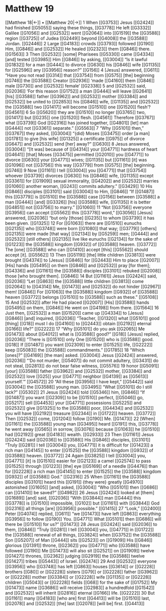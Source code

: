 # Matthew 19
[[Matthew 18|←]] • [[Matthew 20|→]]
1 When [[G3753]] Jesus [[G2424]] had finished [[G5055]] saying these things, [[G3778]] He left [[G3332]] Galilee [[G1056]] and [[G2532]] went [[G2064]] into [[G1519]] the [[G3588]] region [[G3725]] of Judea [[G2449]] beyond [[G4008]] the [[G3588]] Jordan. [[G2446]] 
2 Large [[G4183]] crowds [[G3793]] followed [[G190]] Him, [[G846]] and [[G2532]] He healed [[G2323]] them [[G846]] there. [[G1563]] 
3 Then [[G2532]] [some] Pharisees [[G5330]] came [[G4334]] [and] tested [[G3985]] Him [[G846]] by asking, [[G3004]] “Is it lawful [[G1832]] for a man [[G444]] to divorce [[G630]] his [[G846]] wife [[G1135]] for [[G2596]] any [[G3956]] reason?” [[G156]] 
4 [Jesus] answered, [[G611]] “Have you not read [[G314]] that [[G3754]] from [[G575]] [the] beginning [[G746]] the [[G3588]] Creator [[G2936]] ‘made [[G4160]] them [[G846]] male [[G730]] and [[G2532]] female’ [[G2338]] 
5 and [[G2532]] said, [[G2036]] ‘For this reason [[G1752]] a man [[G444]] will leave [[G2641]] [his] [[G3588]] father [[G3962]] and [[G2532]] mother [[G3384]] and [[G2532]] be united to [[G2853]] his [[G846]] wife, [[G1135]] and [[G2532]] the [[G3588]] two [[G1417]] will become [[G1510]] one [[G1520]] flesh’? [[G4561]] 
6 So [[G5620]] they are [[G1510]] no longer [[G3765]] two, [[G1417]] but [[G235]] one [[G1520]] flesh. [[G4561]] Therefore [[G3767]] what [[G3739]] God [[G2316]] has joined together, [[G4801]] [let] man [[G444]] not [[G3361]] separate.” [[G5563]] 
7 “Why [[G5101]] then,” [[G3767]] they asked, [[G3004]] “{did} Moses [[G3475]] order [a man] [[G1781]] to give [his wife] [[G1325]] a certificate [[G975]] of divorce [[G647]] and [[G2532]] send [her] away?” [[G630]] 
8 Jesus answered, [[G3004]] “[It was] because of [[G4314]] your [[G4771]] hardness of heart [[G4641]] [that] Moses [[G3475]] permitted [[G2010]] you [[G4771]] to divorce [[G630]] your [[G4771]] wives; [[G1135]] but [[G1161]] [it] was [[G1096]] not [[G3756]] this way [[G3779]] from [[G575]] [the] beginning. [[G746]] 
9 Now [[G1161]] I tell [[G3004]] you [[G4771]] that [[G3754]] whoever [[G3739]] divorces [[G630]] his [[G846]] wife, [[G1135]] except [[G3361]] for [[G1909]] sexual immorality, [[G4202]] and [[G2532]] marries [[G1060]] another woman, [[G243]] commits adultery.” [[G3429]] 
10 His [[G846]] disciples [[G3101]] said [[G3004]] to Him, [[G846]] “If [[G1487]] this [[G3779]] is [[G1510]] the [[G3588]] case [[G156]] between [[G3588]] a man [[G444]] [and] [[G3326]] [his] [[G3588]] wife, [[G1135]] it is better [[G4851]] not [[G3756]] to marry.” [[G1060]] 
11 “Not [[G3756]] everyone [[G3956]] can accept [[G5562]] this [[G3778]] word,” [[G3056]] [Jesus] answered, [[G2036]] “but only [those] [[G235]] to whom [[G3739]] it has been given. [[G1325]] 
12 For [[G1063]] there are [[G1510]] eunuchs [[G2135]] who [[G3748]] were born [[G1080]] that way; [[G3779]] [others] [[G2135]] were made [that way] [[G2134]] by [[G5259]] men; [[G444]] and [[G2532]] [still others] [[G2135]] live like eunuchs [[G2134]] for the sake of [[G1223]] the [[G3588]] kingdom [[G932]] of [[G3588]] heaven. [[G3772]] The [one] [[G3588]] who can [[G1410]] accept [this] [[G5562]] should accept [it]. [[G5562]] 
13 Then [[G5119]] [the] little children [[G3813]] were brought [[G4374]] to [Jesus] [[G846]] for [[G2443]] Him to place [[G2007]] [His] hands [[G5495]] on them [[G846]] and [[G2532]] pray [for them]; [[G4336]] and [[G1161]] the [[G3588]] disciples [[G3101]] rebuked [[G2008]] those [who brought them]. [[G846]] 
14 But [[G1161]] Jesus [[G2424]] said, [[G2036]] “Let [[G863]] the [[G3588]] little children [[G3813]] come [[G2064]] to [[G4314]] Me, [[G1473]] and [[G2532]] do not hinder [[G2967]] them! [[G846]] For [[G1063]] the [[G3588]] kingdom [[G932]] of [[G3588]] heaven [[G3772]] belongs [[G1510]] to [[G3588]] such as these.” [[G5108]] 
15 And [[G2532]] after He had placed [[G2007]] [His] [[G3588]] hands [[G5495]] on them, [[G846]] He went on [[G4198]] from there. [[G1564]] 
16 Just then, [[G2532]] a man [[G1520]] came up [[G4334]] to [Jesus] [[G846]] [and] inquired, [[G2036]] “Teacher, [[G1320]] what [[G5101]] good [thing] [[G18]] must I do [[G4160]] to [[G2443]] obtain [[G2192]] eternal [[G166]] life?” [[G2222]] 
17 “Why [[G5101]] do you ask [[G2065]] Me [[G1473]] about [[G4012]] what is [[G3588]] good?” [[G18]] [Jesus] replied, [[G2036]] “There is [[G1510]] only One [[G1520]] who is [[G3588]] good. [[G18]] If [[G1487]] you want [[G2309]] to enter [[G1525]] life, [[G2222]] keep [[G5083]] the [[G3588]] commandments.” [[G1785]] 
18 “Which [ones]?” [[G4169]] [the man] asked. [[G3004]] Jesus [[G2424]] answered, [[G2036]] “‘Do not murder, [[G5407]] do not commit adultery, [[G3431]] do not steal, [[G2813]] do not bear false witness, [[G5576]] 
19 honor [[G5091]] [your] [[G3588]] father [[G3962]] and [[G2532]] mother, [[G3384]] and [[G2532]] love [[G25]] your [[G4771]] neighbor [[G4139]] as [[G5613]] yourself.’” [[G4572]] 
20 “All these [[G3956]] I have kept,” [[G5442]] said [[G3004]] the [[G3588]] young man. [[G3495]] “What [[G5101]] do I still lack?” [[G5302]] 
21 Jesus [[G2424]] told [[G5346]] him, [[G846]] “If [[G1487]] you want [[G2309]] to be [[G1510]] perfect, [[G5046]] go, [[G5217]] sell [[G4453]] your [[G4771]] possessions [[G5225]] and [[G2532]] give [[G1325]] to the [[G3588]] poor, [[G4434]] and [[G2532]] you will have [[G2192]] treasure [[G2344]] in [[G1722]] heaven. [[G3772]] Then [[G2532]] come, [[G1204]] follow [[G190]] Me. [[G1473]] 
22 [When] [[G1161]] the [[G3588]] young man [[G3495]] heard [[G191]] this, [[G3778]] he went away [[G565]] in sorrow, [[G3076]] because [[G1063]] he [[G1510]] had [[G2192]] great [[G4183]] wealth. [[G2933]] 
23 Then [[G1161]] Jesus [[G2424]] said [[G2036]] to [[G3588]] His [[G846]] disciples, [[G3101]] “Truly [[G281]] I tell [[G3004]] you, [[G4771]] it is difficult for [[G1423]] a rich man [[G4145]] to enter [[G1525]] the [[G3588]] kingdom [[G932]] of [[G3588]] heaven. [[G3772]] 
24 Again [[G3825]] I tell [[G3004]] you, [[G4771]] [it] is [[G1510]] easier for [[G2123]] a camel [[G2574]] to pass [[G1525]] through [[G1223]] [the] eye [[G5169]] of a needle [[G4476]] than for [[G2228]] a rich man [[G4145]] to enter [[G1525]] the [[G3588]] kingdom [[G932]] of [[G3588]] God.” [[G2316]] 
25 When [[G1161]] the [[G3588]] disciples [[G3101]] heard this [[G191]] {they were} greatly [[G4970]] astonished [[G1605]] [and] asked, [[G3004]] “Who [[G5101]] then [[G686]] can [[G1410]] be saved?” [[G4982]] 
26 Jesus [[G2424]] looked at [them] [[G1689]] [and] said, [[G2036]] “With [[G3844]] man [[G444]] this [[G3778]] is [[G1510]] impossible, [[G102]] but [[G1161]] with [[G3844]] God [[G2316]] all things [are] [[G3956]] possible.” [[G1415]] 
27 “Look,” [[G2400]] Peter [[G4074]] replied, [[G611]] “we [[G1473]] have left [[G863]] everything [[G3956]] to follow [[G190]] You. [[G4771]] What [[G5101]] then [[G686]] will there be [[G1510]] for us?” [[G1473]] 
28 Jesus [[G2424]] said [[G2036]] to them, [[G846]] “Truly [[G281]] I tell [[G3004]] you, [[G4771]] in [[G1722]] the [[G3588]] renewal of all things, [[G3824]] when [[G3752]] the [[G3588]] Son [[G5207]] of Man [[G444]] sits [[G2523]] on [[G1909]] His [[G846]] glorious [[G1391]] throne, [[G2362]] you [[G4771]] who [[G3588]] have followed [[G190]] Me [[G1473]] will also sit [[G2521]] on [[G1909]] twelve [[G1427]] thrones, [[G2362]] judging [[G2919]] the [[G3588]] twelve [[G1427]] tribes [[G5443]] of Israel. [[G2474]] 
29 And [[G2532]] everyone [[G3956]] who [[G3748]] has left [[G863]] houses [[G3614]] or [[G2228]] brothers [[G80]] or [[G2228]] sisters [[G79]] or [[G2228]] father [[G3962]] or [[G2228]] mother [[G3384]] or [[G2228]] wife [[G1135]] or [[G2228]] children [[G5043]] or [[G2228]] fields [[G68]] for the sake of [[G1752]] My [[G1473]] name [[G3686]] will receive [[G2983]] a hundredfold [[G1542]] and [[G2532]] will inherit [[G2816]] eternal [[G166]] life. [[G2222]] 
30 But [[G1161]] many [[G4183]] [who are] first [[G4413]] will be [[G1510]] last, [[G2078]] and [[G2532]] [the] last [[G2078]] [will be] first. [[G4413]] 
